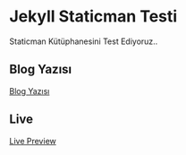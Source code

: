 # Jekyll Staticman Testi

Staticman Kütüphanesini Test Ediyoruz..

## Blog Yazısı

[Blog Yazısı](https://yuceltoluyag.github.io/jekyll-staticman-eklentisi-kurulumu/) 

## Live

[Live Preview](https://baba-project.github.io/jekyll-staticman/)
